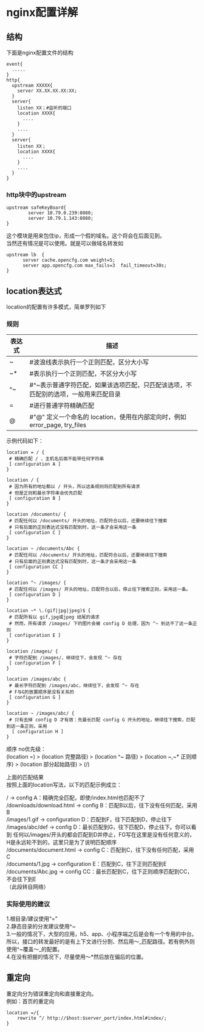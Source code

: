# nginx配置详解

## 结构

下面是nginx配置文件的结构

```
event{
  .....
}
http{
  upstream XXXXX{
    server XX.XX.XX.XX:XX;
  }
  server{
    listen XX；#监听的端口
    location XXXX{
      ....
    }
    ....
  }
  server{
    listen XX；
    location XXXX{
      ....
    }
    ....
  }
}
```

### http块中的upstream

```
upstream safeKeyBoard{
        server 10.79.0.239:8080;
        server 10.79.1.143:8080;
}
```

这个模块是用来包住ip，形成一个假的域名。这个将会在后面见到。  
当然还有情况是可以使用。就是可以做域名转发如

```
upstream lb  {
      server cache.opencfg.com weight=5;
      server app.opencfg.com max_fails=3  fail_timeout=30s;
}
```

## location表达式

location的配置有许多模式，简单罗列如下

### 规则

| 表达式 | 描述 |
| --- | --- |
| ~ | \#波浪线表示执行一个正则匹配，区分大小写 |
| ~\* | \#表示执行一个正则匹配，不区分大小写 |
| ^~ | \#^~表示普通字符匹配，如果该选项匹配，只匹配该选项，不匹配别的选项，一般用来匹配目录 |
| = | \#进行普通字符精确匹配 |
| @ | \#"@" 定义一个命名的 location，使用在内部定向时，例如 error\_page, try\_files |

示例代码如下：

```
location = / {
 # 精确匹配 / ，主机名后面不能带任何字符串
 [ configuration A ] 
}

location / {
 # 因为所有的地址都以 / 开头，所以这条规则将匹配到所有请求
 # 但是正则和最长字符串会优先匹配
 [ configuration B ] 
}

location /documents/ {
 # 匹配任何以 /documents/ 开头的地址，匹配符合以后，还要继续往下搜索
 # 只有后面的正则表达式没有匹配到时，这一条才会采用这一条
 [ configuration C ] 
}

location ~ /documents/Abc {
 # 匹配任何以 /documents/ 开头的地址，匹配符合以后，还要继续往下搜索
 # 只有后面的正则表达式没有匹配到时，这一条才会采用这一条
 [ configuration CC ] 
}

location ^~ /images/ {
 # 匹配任何以 /images/ 开头的地址，匹配符合以后，停止往下搜索正则，采用这一条。
 [ configuration D ] 
}

location ~* \.(gif|jpg|jpeg)$ {
 # 匹配所有以 gif,jpg或jpeg 结尾的请求
 # 然而，所有请求 /images/ 下的图片会被 config D 处理，因为 ^~ 到达不了这一条正则
 [ configuration E ] 
}

location /images/ {
 # 字符匹配到 /images/，继续往下，会发现 ^~ 存在
 [ configuration F ] 
}

location /images/abc {
 # 最长字符匹配到 /images/abc，继续往下，会发现 ^~ 存在
 # F与G的放置顺序是没有关系的
 [ configuration G ] 
}

location ~ /images/abc/ {
 # 只有去掉 config D 才有效：先最长匹配 config G 开头的地址，继续往下搜索，匹配到这一条正则，采用
  [ configuration H ] 
}
```

顺序 no优先级：  
\(location =\) &gt; \(location 完整路径\) &gt; \(location ^~ 路径\) &gt; \(location ~,~\* 正则顺序\) &gt; \(location 部分起始路径\) &gt; \(/\)

上面的匹配结果  
按照上面的location写法，以下的匹配示例成立：

/ -&gt; config A：精确完全匹配，即使/index.html也匹配不了  
/downloads/download.html -&gt; config B：匹配B以后，往下没有任何匹配，采用B  
/images/1.gif -&gt; configuration D：匹配到F，往下匹配到D，停止往下  
/images/abc/def -&gt; config D：最长匹配到G，往下匹配D，停止往下。你可以看到 任何以/images/开头的都会匹配到D并停止，FG写在这里是没有任何意义的，H是永远轮不到的，这里只是为了说明匹配顺序  
/documents/document.html -&gt; config C：匹配到C，往下没有任何匹配，采用C  
/documents/1.jpg -&gt; configuration E：匹配到C，往下正则匹配到E  
/documents/Abc.jpg -&gt; config CC：最长匹配到C，往下正则顺序匹配到CC，不会往下到E  
（此段转自网络）

### 实际使用的建议

1.根目录/建议使用“=”  
2.静态目录的分发建议使用^~  
3.一般的情况下，大型的应用，h5、app、小程序端之后是会有一个专用的中台。所以，接口的转发最好的是有上下文进行分割、然后用～_匹配路径。若有例外则使用^~覆盖～_的配置。  
4.在没有把握的情况下，尽量使用～\*然后放在偏后的位置。

## 重定向

重定向分为错误重定向和直接重定向。  
例如：首页的重定向

```
location =/{
    rewrite ^/ http://$host:$server_port/index.html#index/;
}
```




